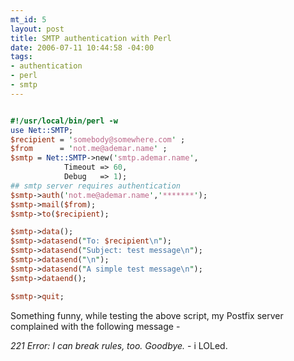 ```yaml
--- 
mt_id: 5
layout: post
title: SMTP authentication with Perl
date: 2006-07-11 10:44:58 -04:00
tags:
- authentication
- perl
- smtp
---
```


```perl 

#!/usr/local/bin/perl -w
use Net::SMTP;
$recipient = 'somebody@somewhere.com' ;
$from	   = 'not.me@ademar.name' ;
$smtp = Net::SMTP->new('smtp.ademar.name', 
			Timeout => 60,
			Debug   => 1);
## smtp server requires authentication 
$smtp->auth('not.me@ademar.name','*******');
$smtp->mail($from);
$smtp->to($recipient);

$smtp->data();
$smtp->datasend("To: $recipient\n");
$smtp->datasend("Subject: test message\n");
$smtp->datasend("\n");
$smtp->datasend("A simple test message\n");
$smtp->dataend();

$smtp->quit;

``` 

Something funny, while testing the above script, my Postfix server complained with the following message -

<em>221 Error: I can break rules, too. Goodbye.</em> - i LOLed.

 
